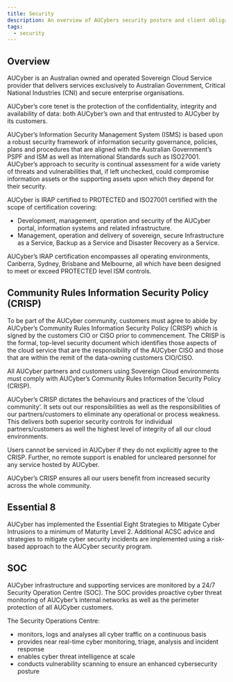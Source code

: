 ```yaml
---
title: Security
description: An overview of AUCybers security posture and client obligations.
tags:
  - security
---
```


## Overview

AUCyber is an Australian owned and operated Sovereign Cloud Service provider that delivers services exclusively to Australian Government, Critical National Industries (CNI) and secure enterprise organisations. 

AUCyber’s core tenet is the protection of the confidentiality, integrity and availability of data: both AUCyber’s own and that entrusted to AUCyber by its customers.

AUCyber’s Information Security Management System (ISMS) is based upon a robust security framework of information security governance, policies, plans and procedures that are aligned with the Australian Government’s PSPF and ISM as well as International Standards such as ISO27001. AUCyber’s approach to security is continual assessment for a wide variety of threats and vulnerabilities that, if left unchecked, could compromise information assets or the supporting assets upon which they depend for their security.

AUCyber is IRAP certified to PROTECTED and ISO27001 certified with the scope of certification covering:

 - Development, management, operation and security of the AUCyber portal, information systems and related infrastructure.
 - Management, operation and delivery of sovereign, secure Infrastructure as a Service, Backup as a Service and Disaster Recovery as a Service.

AUCyber’s IRAP certification encompasses all operating environments, Canberra, Sydney, Brisbane and Melbourne, all which have been designed to meet or exceed PROTECTED level ISM controls.

## Community Rules Information Security Policy (CRISP)

To be part of the AUCyber community, customers must agree to abide by AUCyber’s Community Rules Information Security Policy (CRISP) which is signed by the customers CIO or CISO prior to commencement. The CRISP is the formal, top-level security document which identifies those aspects of the cloud service that are the responsibility of the AUCyber CISO and those that are within the remit of the data-owning customers CIO/CISO.

All AUCyber partners and customers using Sovereign Cloud environments must comply with AUCyber’s Community Rules Information Security Policy (CRISP).

AUCyber’s CRISP dictates the behaviours and practices of the ‘cloud community’.  It sets out our responsibilities as well as the responsibilities of our partners/customers to eliminate any operational or process weakness.  This delivers both superior security controls for individual partners/customers as well the highest level of integrity of all our cloud environments.

Users cannot be serviced in AUCyber if they do not explicitly agree to the CRISP. Further, no remote support is enabled for uncleared personnel for any service hosted by AUCyber.

AUCyber’s CRISP ensures all our users benefit from increased security across the whole community.

## Essential 8

AUCyber has implemented the Essential Eight Strategies to Mitigate Cyber Intrusions to a minimum of Maturity Level 2. Additional ACSC advice and strategies to mitigate cyber security incidents are implemented using a risk-based approach to the AUCyber security program.

## SOC

AUCyber infrastructure and supporting services are monitored by a 24/7 Security Operation Centre (SOC). The SOC provides proactive cyber threat monitoring of AUCyber’s internal networks as well as the perimeter protection of all AUCyber customers.

The Security Operations Centre:

- monitors, logs and analyses all cyber traffic on a continuous basis
- provides near real-time cyber monitoring, triage, analysis and incident response
- enables cyber threat intelligence at scale
- conducts vulnerability scanning to ensure an enhanced cybersecurity posture
